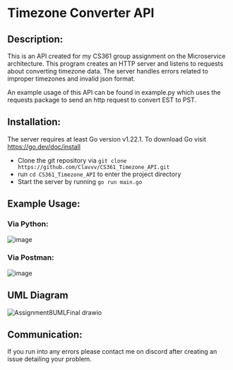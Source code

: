 # Timezone Converter API

## Description:
This is an API created for my CS361 group assignment on the Microservice architecture. This program creates an HTTP server and listens to requests about converting timezone data. The server handles errors related to improper timezones and invalid json format. 

An example usage of this API can be found in example.py which uses the requests package to send an http request to convert EST to PST.

## Installation:
The server requires at least Go version v1.22.1. To download Go visit https://go.dev/doc/install

- Clone the git repository via `git clone https://github.com/Clavvv/CS361_Timezone_API.git`
- run `cd CS361_Timezone_API` to enter the project directory
- Start the server by running `go run main.go`

## Example Usage:
### Via Python:

![image](https://github.com/user-attachments/assets/5431659b-a666-4e83-be78-2423cec92c1d)

### Via Postman:

![image](https://github.com/user-attachments/assets/1264649e-74dc-458a-8904-62e9c54fe0a9)

## UML Diagram
![Assignment8UMLFinal drawio](https://github.com/user-attachments/assets/1837eab5-eeb8-4fc5-b2d2-73c1ef393804)

## Communication:
If you run into any errors please contact me on discord after creating an issue detailing your problem.

